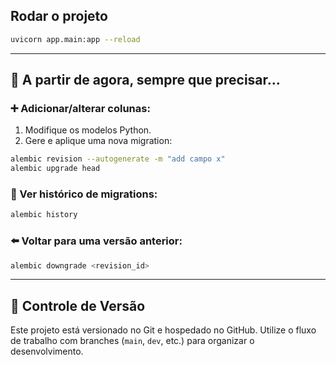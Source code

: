 ## Rodar o projeto

```bash
uvicorn app.main:app --reload
```


---

## 🔄 A partir de agora, sempre que precisar...

### ➕ Adicionar/alterar colunas:

1. Modifique os modelos Python.
2. Gere e aplique uma nova migration:

```bash
alembic revision --autogenerate -m "add campo x"
alembic upgrade head
```

### 🔎 Ver histórico de migrations:

```bash
alembic history
```

### ⬅️ Voltar para uma versão anterior:

```bash
alembic downgrade <revision_id>
```

---

## 🔖 Controle de Versão

Este projeto está versionado no Git e hospedado no GitHub.
Utilize o fluxo de trabalho com branches (`main`, `dev`, etc.) para organizar o desenvolvimento.
